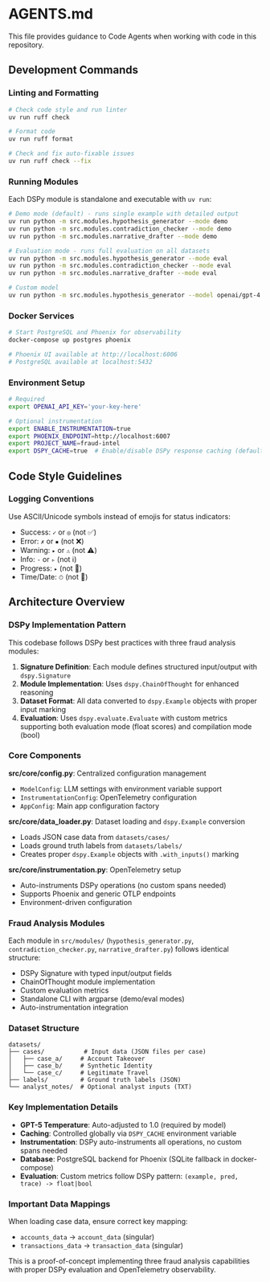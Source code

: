 # AGENTS.md

This file provides guidance to Code Agents when working with code in this repository.

## Development Commands

### Linting and Formatting

```bash
# Check code style and run linter
uv run ruff check

# Format code
uv run ruff format

# Check and fix auto-fixable issues
uv run ruff check --fix
```

### Running Modules

Each DSPy module is standalone and executable with `uv run`:

```bash
# Demo mode (default) - runs single example with detailed output
uv run python -m src.modules.hypothesis_generator --mode demo
uv run python -m src.modules.contradiction_checker --mode demo
uv run python -m src.modules.narrative_drafter --mode demo

# Evaluation mode - runs full evaluation on all datasets
uv run python -m src.modules.hypothesis_generator --mode eval
uv run python -m src.modules.contradiction_checker --mode eval
uv run python -m src.modules.narrative_drafter --mode eval

# Custom model
uv run python -m src.modules.hypothesis_generator --model openai/gpt-4
```

### Docker Services

```bash
# Start PostgreSQL and Phoenix for observability
docker-compose up postgres phoenix

# Phoenix UI available at http://localhost:6006
# PostgreSQL available at localhost:5432
```

### Environment Setup

```bash
# Required
export OPENAI_API_KEY='your-key-here'

# Optional instrumentation
export ENABLE_INSTRUMENTATION=true
export PHOENIX_ENDPOINT=http://localhost:6007
export PROJECT_NAME=fraud-intel
export DSPY_CACHE=true  # Enable/disable DSPy response caching (default: true)
```

## Code Style Guidelines

### Logging Conventions

Use ASCII/Unicode symbols instead of emojis for status indicators:

- Success: `✓` or `◎` (not ✅)
- Error: `✗` or `▪` (not ❌)
- Warning: `▸` or `⚠` (not ⚠️)
- Info: `-` or `▹` (not ℹ️)
- Progress: `▸` (not 🔄)
- Time/Date: `⏱` (not 📅)

## Architecture Overview

### DSPy Implementation Pattern

This codebase follows DSPy best practices with three fraud analysis modules:

1. **Signature Definition**: Each module defines structured input/output with `dspy.Signature`
2. **Module Implementation**: Uses `dspy.ChainOfThought` for enhanced reasoning
3. **Dataset Format**: All data converted to `dspy.Example` objects with proper input marking
4. **Evaluation**: Uses `dspy.evaluate.Evaluate` with custom metrics supporting both evaluation mode (float scores) and compilation mode (bool)

### Core Components

**src/core/config.py**: Centralized configuration management

- `ModelConfig`: LLM settings with environment variable support
- `InstrumentationConfig`: OpenTelemetry configuration
- `AppConfig`: Main app configuration factory

**src/core/data_loader.py**: Dataset loading and `dspy.Example` conversion

- Loads JSON case data from `datasets/cases/`
- Loads ground truth labels from `datasets/labels/`
- Creates proper `dspy.Example` objects with `.with_inputs()` marking

**src/core/instrumentation.py**: OpenTelemetry setup

- Auto-instruments DSPy operations (no custom spans needed)
- Supports Phoenix and generic OTLP endpoints
- Environment-driven configuration

### Fraud Analysis Modules

Each module in `src/modules/` (`hypothesis_generator.py`, `contradiction_checker.py`, `narrative_drafter.py`) follows identical structure:

- DSPy Signature with typed input/output fields
- ChainOfThought module implementation
- Custom evaluation metrics
- Standalone CLI with argparse (demo/eval modes)
- Auto-instrumentation integration

### Dataset Structure

```text
datasets/
├── cases/           # Input data (JSON files per case)
│   ├── case_a/     # Account Takeover
│   ├── case_b/     # Synthetic Identity
│   └── case_c/     # Legitimate Travel
├── labels/         # Ground truth labels (JSON)
└── analyst_notes/  # Optional analyst inputs (TXT)
```

### Key Implementation Details

- **GPT-5 Temperature**: Auto-adjusted to 1.0 (required by model)
- **Caching**: Controlled globally via `DSPY_CACHE` environment variable
- **Instrumentation**: DSPy auto-instruments all operations, no custom spans needed
- **Database**: PostgreSQL backend for Phoenix (SQLite fallback in docker-compose)
- **Evaluation**: Custom metrics follow DSPy pattern: `(example, pred, trace) -> float|bool`

### Important Data Mappings

When loading case data, ensure correct key mapping:

- `accounts_data` → `account_data` (singular)
- `transactions_data` → `transaction_data` (singular)

This is a proof-of-concept implementing three fraud analysis capabilities with proper DSPy evaluation and OpenTelemetry observability.
